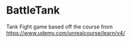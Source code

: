 # BattleTank
Tank Fight game based off the course from https://www.udemy.com/unrealcourse/learn/v4/ 
